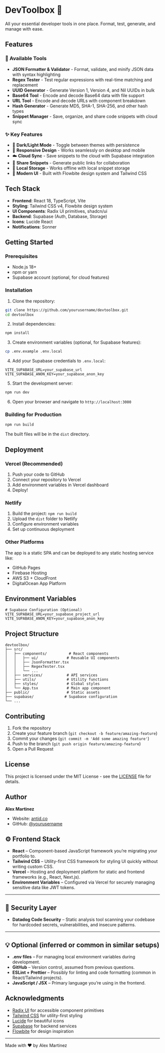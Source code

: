 # DevToolbox 🧰

All your essential developer tools in one place. Format, test, generate, and manage with ease.

## Features

### 🔧 Available Tools

- **JSON Formatter & Validator** - Format, validate, and minify JSON data with syntax highlighting
- **Regex Tester** - Test regular expressions with real-time matching and replacement
- **UUID Generator** - Generate Version 1, Version 4, and Nil UUIDs in bulk
- **Base64 Tool** - Encode and decode Base64 data with file support
- **URL Tool** - Encode and decode URLs with component breakdown
- **Hash Generator** - Generate MD5, SHA-1, SHA-256, and other hash types
- **Snippet Manager** - Save, organize, and share code snippets with cloud sync

### ✨ Key Features

- 🌙 **Dark/Light Mode** - Toggle between themes with persistence
- 📱 **Responsive Design** - Works seamlessly on desktop and mobile
- ☁️ **Cloud Sync** - Save snippets to the cloud with Supabase integration
- 🔗 **Share Snippets** - Generate public links for collaboration
- 💾 **Local Storage** - Works offline with local snippet storage
- 🎨 **Modern UI** - Built with Flowbite design system and Tailwind CSS

## Tech Stack

- **Frontend**: React 18, TypeScript, Vite
- **Styling**: Tailwind CSS v4, Flowbite design system
- **UI Components**: Radix UI primitives, shadcn/ui
- **Backend**: Supabase (Auth, Database, Storage)
- **Icons**: Lucide React
- **Notifications**: Sonner

## Getting Started

### Prerequisites

- Node.js 18+ 
- npm or yarn
- Supabase account (optional, for cloud features)

### Installation

1. Clone the repository:
```bash
git clone https://github.com/yourusername/devtoolbox.git
cd devtoolbox
```

2. Install dependencies:
```bash
npm install
```

3. Create environment variables (optional, for Supabase features):
```bash
cp .env.example .env.local
```

4. Add your Supabase credentials to `.env.local`:
```env
VITE_SUPABASE_URL=your_supabase_url
VITE_SUPABASE_ANON_KEY=your_supabase_anon_key
```

5. Start the development server:
```bash
npm run dev
```

6. Open your browser and navigate to `http://localhost:3000`

### Building for Production

```bash
npm run build
```

The built files will be in the `dist` directory.

## Deployment

### Vercel (Recommended)

1. Push your code to GitHub
2. Connect your repository to Vercel
3. Add environment variables in Vercel dashboard
4. Deploy!

### Netlify

1. Build the project: `npm run build`
2. Upload the `dist` folder to Netlify
3. Configure environment variables
4. Set up continuous deployment

### Other Platforms

The app is a static SPA and can be deployed to any static hosting service like:
- GitHub Pages
- Firebase Hosting
- AWS S3 + CloudFront
- DigitalOcean App Platform

## Environment Variables

```env
# Supabase Configuration (Optional)
VITE_SUPABASE_URL=your_supabase_project_url
VITE_SUPABASE_ANON_KEY=your_supabase_anon_key
```

## Project Structure

```
devtoolbox/
├── src/
│   ├── components/          # React components
│   │   ├── ui/             # Reusable UI components
│   │   ├── JsonFormatter.tsx
│   │   ├── RegexTester.tsx
│   │   └── ...
│   ├── services/           # API services
│   ├── utils/              # Utility functions
│   ├── styles/             # Global styles
│   └── App.tsx             # Main app component
├── public/                 # Static assets
├── supabase/              # Supabase configuration
└── ...
```

## Contributing

1. Fork the repository
2. Create your feature branch (`git checkout -b feature/amazing-feature`)
3. Commit your changes (`git commit -m 'Add some amazing feature'`)
4. Push to the branch (`git push origin feature/amazing-feature`)
5. Open a Pull Request

## License

This project is licensed under the MIT License - see the [LICENSE](LICENSE) file for details.

## Author

**Alex Martinez**
- Website: [antid.co](https://antid.co)
- GitHub: [@yourusername](https://github.com/antid)

## ⚙️ Frontend Stack

- **React** – Component-based JavaScript framework you’re migrating your portfolio to.
- **Tailwind CSS** – Utility-first CSS framework for styling UI quickly without writing custom CSS.
- **Vercel** – Hosting and deployment platform for static and frontend frameworks (e.g., React, Next.js).
- **Environment Variables** – Configured via Vercel for securely managing sensitive data like JWT tokens.

---

## 🔐 Security Layer

- **Datadog Code Security** – Static analysis tool scanning your codebase for hardcoded secrets, vulnerabilities, and insecure patterns.

---

## 💡 Optional (inferred or common in similar setups)

- **.env files** – For managing local environment variables during development.
- **GitHub** – Version control, assumed from previous questions.
- **ESLint + Prettier** – Possibly for linting and code formatting (common in React/Tailwind projects).
- **JavaScript / JSX** – Primary language you’re using in the frontend.


## Acknowledgments

- [Radix UI](https://radix-ui.com) for accessible component primitives
- [Tailwind CSS](https://tailwindcss.com) for utility-first styling
- [Lucide](https://lucide.dev) for beautiful icons
- [Supabase](https://supabase.com) for backend services
- [Flowbite](https://flowbite.com) for design inspiration

---

Made with ❤️ by Alex Martinez